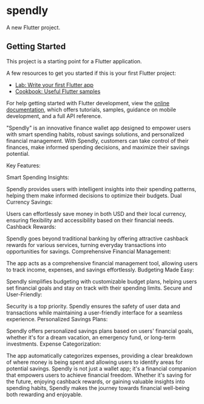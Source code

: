 # spendly

A new Flutter project.

## Getting Started

This project is a starting point for a Flutter application.

A few resources to get you started if this is your first Flutter project:

- [Lab: Write your first Flutter app](https://docs.flutter.dev/get-started/codelab)
- [Cookbook: Useful Flutter samples](https://docs.flutter.dev/cookbook)

For help getting started with Flutter development, view the
[online documentation](https://docs.flutter.dev/), which offers tutorials,
samples, guidance on mobile development, and a full API reference.




"Spendly" is an innovative finance wallet app designed to empower users with smart spending habits, robust savings solutions, and personalized financial management. With Spendly, customers can take control of their finances, make informed spending decisions, and maximize their savings potential.

Key Features:

Smart Spending Insights:

Spendly provides users with intelligent insights into their spending patterns, helping them make informed decisions to optimize their budgets.
Dual Currency Savings:

Users can effortlessly save money in both USD and their local currency, ensuring flexibility and accessibility based on their financial needs.
Cashback Rewards:

Spendly goes beyond traditional banking by offering attractive cashback rewards for various services, turning everyday transactions into opportunities for savings.
Comprehensive Financial Management:

The app acts as a comprehensive financial management tool, allowing users to track income, expenses, and savings effortlessly.
Budgeting Made Easy:

Spendly simplifies budgeting with customizable budget plans, helping users set financial goals and stay on track with their spending limits.
Secure and User-Friendly:

Security is a top priority. Spendly ensures the safety of user data and transactions while maintaining a user-friendly interface for a seamless experience.
Personalized Savings Plans:

Spendly offers personalized savings plans based on users' financial goals, whether it's for a dream vacation, an emergency fund, or long-term investments.
Expense Categorization:

The app automatically categorizes expenses, providing a clear breakdown of where money is being spent and allowing users to identify areas for potential savings.
Spendly is not just a wallet app; it's a financial companion that empowers users to achieve financial freedom. Whether it's saving for the future, enjoying cashback rewards, or gaining valuable insights into spending habits, Spendly makes the journey towards financial well-being both rewarding and enjoyable.